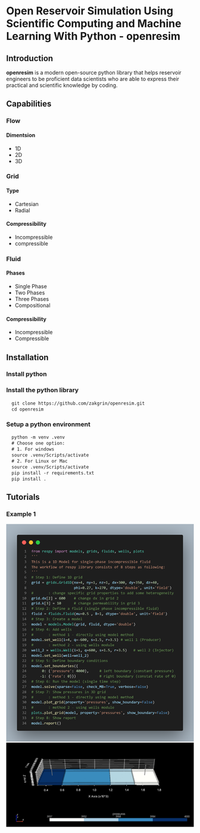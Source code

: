 # Open Reservoir Simulation Using Scientific Computing and Machine Learning With Python - openresim

## Introduction

__openresim__ is a modern open-source python library that helps reservoir engineers to be proficient data scientists who are able to express their practical and scientific knowledge by coding.

## Capabilities

### Flow

#### Dimentsion

- 1D
- 2D
- 3D

### Grid

#### Type

- Cartesian
- Radial

#### Compressibility

- Incompressible
- compressible

### Fluid

#### Phases

- Single Phase
- Two Phases
- Three Phases
- Compositional

#### Compressibility

- Incompressible
- Compressible

## Installation

### Install python

### Install the python library

      git clone https://github.com/zakgrin/openresim.git
      cd openresim

### Setup a python environment

      python -m venv .venv
      # Choose one option: 
      # 1. For windows
      source .venv/Scripts/activate
      # 2. For Linux or Mac
      source .venv/Scripts/activate
      pip install -r requirements.txt
      pip install .

## Tutorials

### Example 1

![](images/example_1_code.png)
![](images/example_1_3d.png)
